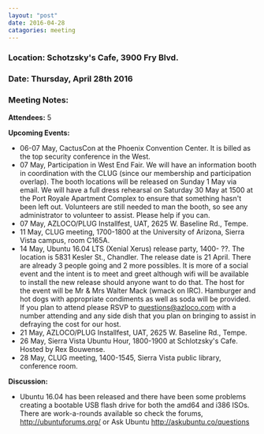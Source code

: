```yaml
---
layout: "post"
date: 2016-04-28
catagories: meeting
---
```


### Location: Schotzsky's Cafe, 3900 Fry Blvd.

### Date: Thursday, April 28th 2016

### Meeting Notes:

**Attendees:** 5

**Upcoming Events:**

 * 06-07 May, CactusCon at the Phoenix Convention Center.  It is billed as the top security conference in the West.
 * 07 May, Participation in West End Fair.  We will have an information booth in coordination with the CLUG (since our membership and participation overlap).  The booth locations will be released on Sunday 1 May via email.  We will have a full dress rehearsal on Saturday 30 May at 1500 at the Port Royale Apartment Complex to ensure that something hasn't been left out.  Volunteers are still needed to man the booth, so see any administrator to volunteer to assist.  Please help if you can.  
 * 07 May, AZLOCO/PLUG Installfest, UAT, 2625 W. Baseline Rd., Tempe.
 * 11 May,  CLUG meeting, 1700-1800 at the University of Arizona, Sierra Vista campus, room C165A.
 * 14 May, Ubuntu 16.04 LTS (Xenial Xerus) release party, 1400- ??.  The location is 5831 Kesler St., Chandler.  The release date is 21 April.  There are already 3 people going and 2 more possibles.  It is more of a social event and the intent is to meet and greet although wifi will be available to install the new release should anyone want to do that.  The host for the event will be Mr & Mrs Walter Mack (wmack on IRC).  Hamburger and hot dogs with appropriate condiments as well as soda will be provided.  If you plan to attend please RSVP to questions@azloco.com with a number attending and any side dish that you plan on bringing to assist in defraying the cost for our host.
 * 21 May,  AZLOCO/PLUG Installfest, UAT, 2625 W. Baseline Rd., Tempe.
 * 26 May,  Sierra Vista Ubuntu Hour, 1800-1900 at Schlotzsky's Cafe.  Hosted by Rex Bouwense.
 * 28 May, CLUG meeting, 1400-1545, Sierra Vista public library, conference room.
 
**Discussion:**

 * Ubuntu 16.04 has been released and there have been some problems creating a bootable USB flash drive for both the amd64 and
 i386 ISOs.  There are work-a-rounds available so check the forums,  http://ubuntuforums.org/ or 
 Ask Ubuntu http://askubuntu.co/questions
